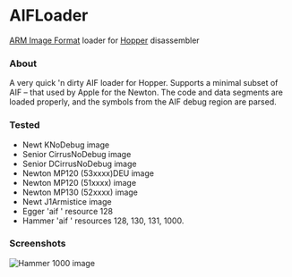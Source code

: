 # AIFLoader
[ARM Image Format](http://en.wikipedia.org/wiki/Arm_Image_Format) loader for [Hopper](http://www.hopperapp.com) disassembler

### About
A very quick 'n dirty AIF loader for Hopper.  Supports a minimal subset of AIF – that used by Apple for the Newton. The code and data segments are loaded properly, and the symbols from the AIF debug region are parsed.

### Tested
* Newt KNoDebug image
* Senior CirrusNoDebug image
* Senior DCirrusNoDebug image
* Newton MP120 (53xxxx)DEU image
* Newton MP120 (51xxxx) image
* Newton MP130 (52xxxx) image
* Newt J1Armistice image
* Egger 'aif ' resource 128
* Hammer 'aif ' resources 128, 130, 131, 1000.

### Screenshots
![Hammer 1000 image](http://i.imgur.com/gqZbsRT.png)
